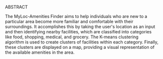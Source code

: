 ABSTRACT

The MyLoc-Amenities Finder aims to help individuals who are new to a particular area become more familiar and comfortable with their surroundings. It accomplishes this by taking the user's location as an input and then identifying nearby facilities, which are classified into categories like food, shopping, medical, and grocery. The K-means clustering algorithm is used to create clusters of facilities within each category. Finally, these clusters are displayed on a map, providing a visual representation of the available amenities in the area.
